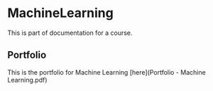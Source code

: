 # MachineLearning
This is part of documentation for a course.

## Portfolio

This is the portfolio for Machine Learning [here](Portfolio - Machine Learning.pdf) 

